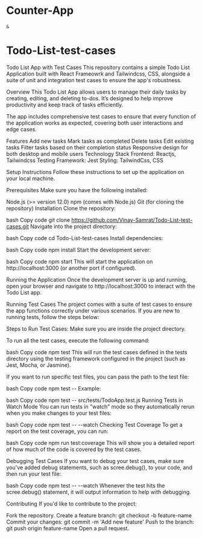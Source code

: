 # Counter-App
    &
# Todo-List-test-cases

Todo List App with Test Cases
This repository contains a simple Todo List Application built with React Frameowrk and Tailwindcss, CSS, alongside a suite of unit and integration test cases to ensure the app's robustness.

Overview
This Todo List App allows users to manage their daily tasks by creating, editing, and deleting to-dos. It’s designed to help improve productivity and keep track of tasks efficiently.

The app includes comprehensive test cases to ensure that every function of the application works as expected, covering both user interactions and edge cases.

Features
Add new tasks
Mark tasks as completed
Delete tasks
Edit existing tasks
Filter tasks based on their completion status
Responsive design for both desktop and mobile users
Technology Stack
Frontend: Reactjs, Tailwindcss
Testing Framework: Jest
Styling: TailwindCss, CSS

Setup Instructions
Follow these instructions to set up the application on your local machine.

Prerequisites
Make sure you have the following installed:

Node.js (>= version 12.0)
npm (comes with Node.js)
Git (for cloning the repository)
Installation
Clone the repository:

bash
Copy code
git clone https://github.com/Vinay-Samrat/Todo-List-test-cases.git
Navigate into the project directory:

bash
Copy code
cd Todo-List-test-cases
Install dependencies:

bash
Copy code
npm install
Start the development server:

bash
Copy code
npm start
This will start the application on http://localhost:3000 (or another port if configured).

Running the Application
Once the development server is up and running, open your browser and navigate to http://localhost:3000 to interact with the Todo List app.

Running Test Cases
The project comes with a suite of test cases to ensure the app functions correctly under various scenarios. If you are new to running tests, follow the steps below:

Steps to Run Test Cases:
Make sure you are inside the project directory.

To run all the test cases, execute the following command:

bash
Copy code
npm test
This will run the test cases defined in the tests directory using the testing framework configured in the project (such as Jest, Mocha, or Jasmine).

If you want to run specific test files, you can pass the path to the test file:

bash
Copy code
npm test -- <path to test file>
Example:

bash
Copy code
npm test -- src/tests/TodoApp.test.js
Running Tests in Watch Mode
You can run tests in "watch" mode so they automatically rerun when you make changes to your test files:

bash
Copy code
npm test -- --watch
Checking Test Coverage
To get a report on the test coverage, you can run:

bash
Copy code
npm run test:coverage
This will show you a detailed report of how much of the code is covered by the test cases.

Debugging Test Cases
If you want to debug your test cases, make sure you've added debug statements, such as scree.debug(), to your code, and then run your test file:

bash
Copy code
npm test -- --watch
Whenever the test hits the scree.debug() statement, it will output information to help with debugging.

Contributing
If you'd like to contribute to the project:

Fork the repository.
Create a feature branch: git checkout -b feature-name
Commit your changes: git commit -m 'Add new feature'
Push to the branch: git push origin feature-name
Open a pull request.
